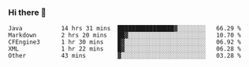 ### Hi there 👋

<!--
**urzz/urzz** is a ✨ _special_ ✨ repository because its `README.md` (this file) appears on your GitHub profile.

Here are some ideas to get you started:

- 🔭 I’m currently working on ...
- 🌱 I’m currently learning ...
- 👯 I’m looking to collaborate on ...
- 🤔 I’m looking for help with ...
- 💬 Ask me about ...
- 📫 How to reach me: ...
- 😄 Pronouns: ...
- ⚡ Fun fact: ...
-->

<!--START_SECTION:waka-->

```text
Java           14 hrs 31 mins  ████████████████▓░░░░░░░░   66.29 %
Markdown       2 hrs 20 mins   ██▓░░░░░░░░░░░░░░░░░░░░░░   10.70 %
CFEngine3      1 hr 30 mins    █▓░░░░░░░░░░░░░░░░░░░░░░░   06.92 %
XML            1 hr 22 mins    █▓░░░░░░░░░░░░░░░░░░░░░░░   06.28 %
Other          43 mins         ▓░░░░░░░░░░░░░░░░░░░░░░░░   03.28 %
```

<!--END_SECTION:waka-->
